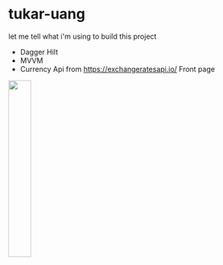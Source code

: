 # tukar-uang
let me tell what i'm using to build this project
- Dagger Hilt
- MVVM
- Currency Api
  from https://exchangeratesapi.io/
Front page
<img src="https://user-images.githubusercontent.com/55945729/115102163-6f29d500-9f73-11eb-9a82-b6953517d90c.png" width="30%">
